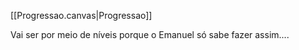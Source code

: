 [[Progressao.canvas|Progressao]]


Vai ser por meio de níveis porque o Emanuel só sabe fazer assim....